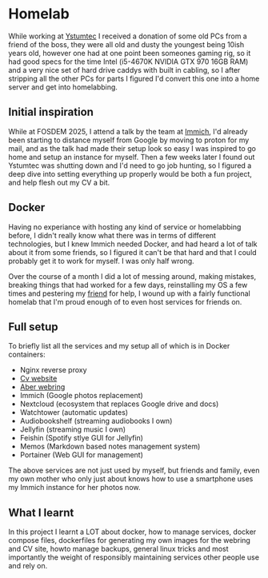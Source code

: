 
# Homelab

While working at [Ystumtec](Ystumtec.html) I received a donation of some old PCs from a friend of the boss, they were all old and dusty the youngest being 10ish years old, however one had at one point been someones gaming rig, so it had good specs for the time Intel (i5-4670K NVIDIA GTX 970 16GB RAM) and a very nice set of hard drive caddys with built in cabling, so I after stripping all the other PCs for parts I figured I'd convert this one into a home server and get into homelabbing.

## Initial inspiration

While at FOSDEM 2025, I attend a talk by the team at [Immich](https://immich.app/), I'd already been starting to distance myself from Google by moving to proton for my mail, and as the talk had made their setup look so easy I was inspired to go home and setup an instance for myself. Then a few weeks later I found out Ystumtec was shutting down and I'd need to go job hunting, so I figured a deep dive into setting everything up properly would be both a fun project, and help flesh out my CV a bit.

## Docker

Having no experiance with hosting any kind of service or homelabbing before, I didn't really know what there was in terms of different technologies, but I knew Immich needed Docker, and had heard a lot of talk about it from some friends, so I figured it can't be that hard and that I could probably get it to work for myself. I was only half wrong.

Over the course of a month I did a lot of messing around, making mistakes, breaking things that had worked for a few days, reinstalling my OS a few times and pestering my [friend](oscar.blue) for help, I wound up with a fairly functional homelab that I'm proud enough of to even host services for friends on.

## Full setup

To briefly list all the services and my setup all of which is in Docker containers:

- Nginx reverse proxy
- [Cv website](https://bobyn.uk)
- [Aber webring](https://aberwebr.ing/)
- Immich (Google photos replacement)
- Nextcloud (ecosystem that replaces Google drive and docs)
- Watchtower (automatic updates)
- Audiobookshelf (streaming audiobooks I own)
- Jellyfin (streaming music I own)
- Feishin (Spotify stlye GUI for Jellyfin)
- Memos (Markdown based notes management system)
- Portainer (Web GUI for management)

The above services are not just used by myself, but friends and family, even my own mother who only just about knows how to use a smartphone uses my Immich instance for her photos now.

## What I learnt

In this project I learnt a LOT about docker, how to manage services, docker compose files, dockerfiles for generating my own images for the webring and CV site, howto manage backups, general linux tricks and most importantly the weight of responsibly maintaining services other people use and rely on.